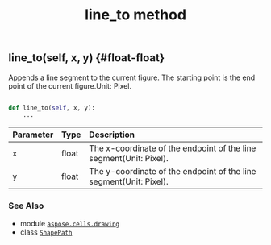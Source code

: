 ﻿---
title: line_to method
second_title: Aspose.Cells for Python via .NET API References
description: 
type: docs
weight: 50
url: /aspose.cells.drawing/shapepath/line_to/
is_root: false
---

## line_to(self, x, y) {#float-float}

Appends a line segment to the current figure.
The starting point is the end point of the current figure.Unit: Pixel.



```python

def line_to(self, x, y):
    ...
```


| Parameter | Type | Description |
| :- | :- | :- |
| x | float | The x-coordinate of the endpoint of the line segment(Unit: Pixel). |
| y | float | The y-coordinate of the endpoint of the line segment(Unit: Pixel). |



### See Also
* module [`aspose.cells.drawing`](../../)
* class [`ShapePath`](/cells/python-net/aspose.cells.drawing/shapepath)
